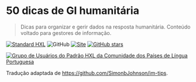# 50 dicas de GI humanitária

> Dicas para organizar e gerir dados na resposta humanitária. Conteúdo voltado para gestores de informação.

[![Standard HXL](https://img.shields.io/badge/Standard-HXL-%23F26459)](https://hxlstandard.org/)
![GitHub](https://img.shields.io/github/license/HXL-CPLP/dicas-para-gestores-de-informacao-humanitaria)
[![Site](https://img.shields.io/badge/Site-hxl.etica.ai%2Fdicas--para--gestores--de--informacao--humanitaria-blue)](https://hxl.etica.ai/dicas-para-gestores-de-informacao-humanitaria)
[![GitHub stars](https://img.shields.io/github/stars/HXL-CPLP/dicas-para-gestores-de-informacao-humanitaria?style=social)](https://github.com/HXL-CPLP/dicas-para-gestores-de-informacao-humanitaria)

[![Grupo de Usuários do Padrão HXL da Comunidade dos Países de Língua Portuguesa](https://hxl.etica.ai/img/banner-hxl-cplp.png)](https://padrao-hxl.etica.ai/)

Tradução adaptada de <https://github.com/SimonbJohnson/im-tips>.
